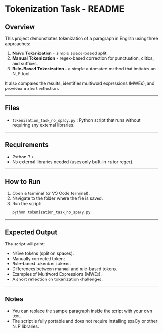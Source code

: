 # Tokenization Task - README

## Overview
This project demonstrates tokenization of a paragraph in English using three approaches:
1. **Naïve Tokenization** - simple space-based split.
2. **Manual Tokenization** - regex-based correction for punctuation, clitics, and suffixes.
3. **Rule-Based Tokenization** - a simple automated method that imitates an NLP tool.

It also compares the results, identifies multiword expressions (MWEs), and provides a short reflection.

---

## Files
- `tokenization_task_no_spacy.py` : Python script that runs without requiring any external libraries.

---

## Requirements
- Python 3.x
- No external libraries needed (uses only built-in `re` for regex).

---

## How to Run
1. Open a terminal (or VS Code terminal).
2. Navigate to the folder where the file is saved.
3. Run the script:
   ```bash
   python tokenization_task_no_spacy.py
   ```

---

## Expected Output
The script will print:
- Naïve tokens (split on spaces).
- Manually corrected tokens.
- Rule-based tokenizer tokens.
- Differences between manual and rule-based tokens.
- Examples of Multiword Expressions (MWEs).
- A short reflection on tokenization challenges.

---

## Notes
- You can replace the sample paragraph inside the script with your own text.
- The script is fully portable and does not require installing spaCy or other NLP libraries.
